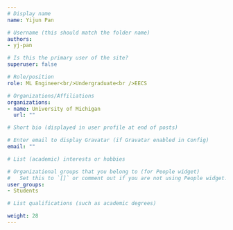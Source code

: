 ```yaml
---
# Display name
name: Yijun Pan

# Username (this should match the folder name)
authors: 
- yj-pan

# Is this the primary user of the site?
superuser: false

# Role/position
role: ML Engineer<br/>Undergraduate<br />EECS

# Organizations/Affiliations
organizations:
- name: University of Michigan
  url: ""

# Short bio (displayed in user profile at end of posts)

# Enter email to display Gravatar (if Gravatar enabled in Config)
email: ""

# List (academic) interests or hobbies

# Organizational groups that you belong to (for People widget)
#   Set this to `[]` or comment out if you are not using People widget.
user_groups: 
- Students

# List qualifications (such as academic degrees)

weight: 28
---
```

